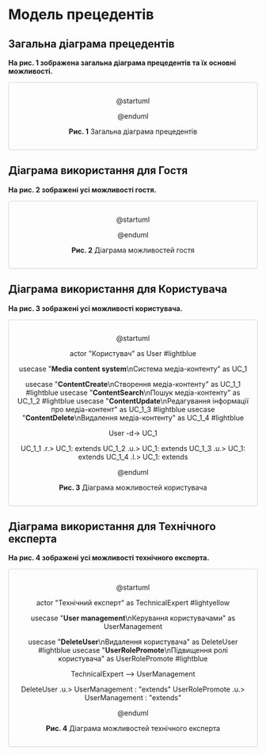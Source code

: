 # Модель прецедентів

## Загальна діаграма прецедентів

**На рис. 1 зображена загальна діаграма прецедентів та їх основні можливості.**

<center style="
    border-radius:4px;
    border: 1px solid #cfd7e6;
    box-shadow: 0 1px 3px 0 rgba(89,105,129,.05), 0 1px 1px 0 rgba(0,0,0,.025);
    padding: 1em;"
>

@startuml

    

@enduml

**Рис. 1** Загальна діаграма прецедентів

</center>

## Діаграма використання для Гостя

**На рис. 2 зображені усі можливості гостя.**

<center style="
    border-radius:4px;
    border: 1px solid #cfd7e6;
    box-shadow: 0 1px 3px 0 rgba(89,105,129,.05), 0 1px 1px 0 rgba(0,0,0,.025);
    padding: 1em;"
>

@startuml

    

@enduml

**Рис. 2** Діаграма можливостей гостя

</center>

## Діаграма використання для Користувача

**На рис. 3 зображені усі можливості користувача.**

<center style="
    border-radius:4px;
    border: 1px solid #cfd7e6;
    box-shadow: 0 1px 3px 0 rgba(89,105,129,.05), 0 1px 1px 0 rgba(0,0,0,.025);
    padding: 1em;"
>

@startuml

actor "Користувач" as User #lightblue

usecase "<b>Media content system</b>\nСистема медіа-контенту" as UC_1

usecase "<b>ContentCreate</b>\nСтворення медіа-контенту" as UC_1_1 #lightblue
usecase "<b>ContentSearch</b>\nПошук медіа-контенту" as UC_1_2 #lightblue
usecase "<b>ContentUpdate</b>\nРедагування інформації про медіа-контент" as UC_1_3 #lightblue
usecase "<b>ContentDelete</b>\nВидалення медіа-контенту" as UC_1_4 #lightblue

User -d-> UC_1

UC_1_1 .r.> UC_1: extends
UC_1_2 .u.> UC_1: extends
UC_1_3 .u.> UC_1: extends
UC_1_4 .l.> UC_1: extends

@enduml

**Рис. 3** Діаграма можливостей користувача

</center>

## Діаграма використання для Технічного експерта

**На рис. 4 зображені усі можливості технічного експерта.**

<center style="
    border-radius:4px;
    border: 1px solid #cfd7e6;
    box-shadow: 0 1px 3px 0 rgba(89,105,129,.05), 0 1px 1px 0 rgba(0,0,0,.025);
    padding: 1em;"
>

@startuml

actor "Технічний експерт" as TechnicalExpert #lightyellow

usecase "<b>User management</b>\nКерування користувачами" as UserManagement 

usecase "<b>DeleteUser</b>\nВидалення користувача" as DeleteUser #lightblue
usecase "<b>UserRolePromote</b>\nПідвищення ролі користувача" as UserRolePromote #lightblue

TechnicalExpert --> UserManagement

DeleteUser .u.> UserManagement : "extends"
UserRolePromote .u.> UserManagement : "extends"    

@enduml

**Рис. 4** Діаграма можливостей технічного експерта

</center>
